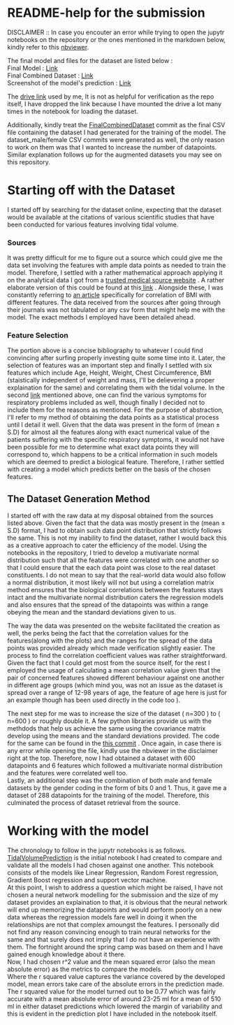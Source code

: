 # README-help for the submission

DISCLAIMER :: In case you encouter an error while trying to open the jupytr notebooks on the repository or the ones mentioned in the markdown below, kindly refer to this [nbviewer](https://nbviewer.org/github/himeshps/Tidal_Volume_Submission_230478/tree/main/).

The final model and files for the dataset are listed below : <br>
Final Model : [Link](https://github.com/himeshps/Tidal_Volume_Submission_230478/blob/main/TidalVolume_Final_Model.ipynb) <br>
Final Combined Dataset : [Link](https://github.com/himeshps/Tidal_Volume_Submission_230478/blob/main/FinalCombinedDataset.csv) <br>
Screenshot of the model's prediction : [Link](https://github.com/himeshps/Tidal_Volume_Submission_230478/blob/main/Model%20Working%20Screenshot.png) <br>

The [drive link](https://drive.google.com/drive/folders/1YyJbl091QCw7k1wY9SFvYxwHfPAfLXCW?usp=drive_link) used by me, It is not as helpful for verification as the repo itself, I have dropped the link because I have mounted the drive a lot many times in the notebook for loading the dataset.

Additionally, kindly treat the [FinalCombinedDataset](https://github.com/himeshps/Tidal_Volume_Submission_230478/blob/main/FinalCombinedDataset.csv) commit as the final CSV file containing the dataset I had generated for the training of the model. The dataset_male/female CSV commits were generated as well, the only reason to work on them was that I wanted to increase the number of datapoints. Similar explanation follows up for the augmented datasets you may see on this repository.

<h1>Starting off with the Dataset</h1>

I started off by searching for the dataset online, expecting that the dataset would be available at the citations of various scientific studies that have been conducted for various features involving tidal volume.

<h3>Sources</h3>

It was pretty difficult for me to figure out a source which could give me the data set involving the features with ample data points as needed to train the model. Therefore, I settled with a rather mathematical approach applying it on the analytical data I got from a [trusted medical source website](https://www.sciencedirect.com/science/article/pii/S1746809422003238?via%3Dihub) . A rather elaborate version of this could be found at this[ link](https://journals.lww.com/md-journal/fulltext/2023/11240/a_prospective_study_on_the_precision_of_height.32.aspx#) . Alongside these, I was constantly referring to [an article](https://www.researchgate.net/figure/CORRELATIONS-BETWEEN-BODY-HEIGHT-BODY-WEIGHT-BMI-AND-TSF_tbl2_26724686) specifically for correlation of BMI with different features. The data received from the sources after going through their journals was not tabulated or any csv form that might help me with the model. The exact methods I employed have been detailed ahead.

<h3>Feature Selection</h3>

The portion above is a concise bibliography to whatever I could find convincing after surfing properly investing quite some time into it. Later, the selection of features was an important step and finally I settled with six features which include Age, Height, Weight, Chest Circumference, BMI (staistically independent of weight and mass, I'll be delievering a proper explaination for the same) and correlating them with the tidal volume. In the second [link](https://journals.lww.com/md-journal/fulltext/2023/11240/a_prospective_study_on_the_precision_of_height.32.aspx#) mentioned above, one can find the various symptoms for respiratory problems included as well, though finally I decided not to include them for the reasons as mentioned. For the purpose of abstraction, I'll refer to my method of obtaining the data points as a statistical process until I detail it well. Given that the data was present in the form of (mean ± S.D) for almost all the features along with exact numerical value of the patients suffering with the specific respiratory symptoms, it would not have been possible for me to determine what exact data points they will correspond to, which happens to be a critical information in such models which are deemed to predict a biological feature. Therefore, I rather settled with creating a model which predicts better on the basis of the chosen features.

<h2>The Dataset Generation Method</h2>

I started off with the raw data at my disposal obtained from the sources listed above. Given the fact that the data was mostly present in the (mean ± S.D) format, I had to obtain such data point distribution that strictly follows the same. This is not my inability to find the dataset, rather I would back this as a creative approach to cater the efficiency of the model. Using the notebooks in the repository, I tried to develop a mutivariate normal distribution such that all the features were correlated with one another so that I could ensure that the each data point was close to the real dataset constituents. I do not mean to say that the real-world data would also follow a normal distribution, it most likely will not but using a correlation matrix method ensures that the biological correlations between the features stays intact and the multivariate normal distribution caters the regression models and also ensures that the spread of the datapoints was within a range obeying the mean and the standard deviations given to us. 

The way the data was presented on the website facilitated the creation as well, the perks being the fact that the correlation values for the features(along with the plots) and the ranges for the spread of the data points was provided already which made verification slightly easier. The process to find the correlation coefficient values was rather straightforward. Given the fact that I could get most from the source itself, for the rest I employed the usage of calculating a mean correlation value given that the pair of concerned features showed different behaviour against one another in different age groups (which mind you, was not an issue as the dataset is spread over a range of 12-98 years of age, the feature of age here is just for an example though has been used directly in the code too ).

The next step for me was to increase the size of the dataset ( n=300 ) to ( n=600 ) or roughly double it. A few python libraries provide us with the methdods that help us achieve the same using the covariance matrix develop using the means and the standard deviations provided. The code for the same can be found in the [this commit](https://github.com/himeshps/Tidal_Volume_Submission_230478/blob/main/FinalAugmentedMaleDatasetGenerator.ipynb) . Once again, in case there is any error while opening the file, kindly use the nbviewer in the disclaimer right at the top. Therefore, now I had obtained a dataset with 600 datapoints and 6 features which followed a multivariate normal distribution and the features were correlated well too. <br>
Lastly, an additional step was the combination of both male and female datasets by the gender coding in the form of bits 0 and 1. Thus, it gave me a dataset of 288 datapoints for the training of the model. Therefore, this culminated the process of dataset retrieval from the source.

<h1> Working with the model </h1>

The chronology to follow in the jupytr notebooks is as follows.<br>
[TidalVolumePrediction](https://github.com/himeshps/Tidal_Volume_Submission_230478/blob/main/TidalVolumePrediction.ipynb) is the initial notebook I had created to compare and validate all the models I had chosen against one another. This notebook consists of the models like Linear Regression, Random Forest regression, Gradient Boost regression and support vector machine. <br>
At this point, I wish to address a question which might be raised, I have not chosen a neural network modelling for the submission and the size of my dataset provides an explaination to that, it is obvious that the neural network will end up memorizing the datapoints and would perform poorly on a new data whereas the regression models fare well in doing it when the relationships are not that complex amoungst the features. I personally did not find any reason convincing enough to train neural networks for the same and that surely does not imply that I do not have an experience with them. The fortnight around the spring camp was based on them and I have gained enough knowledge about it there. <br>
Now, I had chosen r^2 value and the mean squared error (also the mean absolute error) as the metrics to compare the models.<br>
Where the r squared value captures the variance covered by the developed model, mean errors take care of the absolute errors in the prediction made.<br>
The r squared value for the model turned out to be 0.77 which was fairly accurate with a mean absolute error of around 23-25 ml for a mean of 510 ml in either dataset predictions which lowered the margin of variability and this is evident in the prediction plot I have included in the notebook itself. <br>
